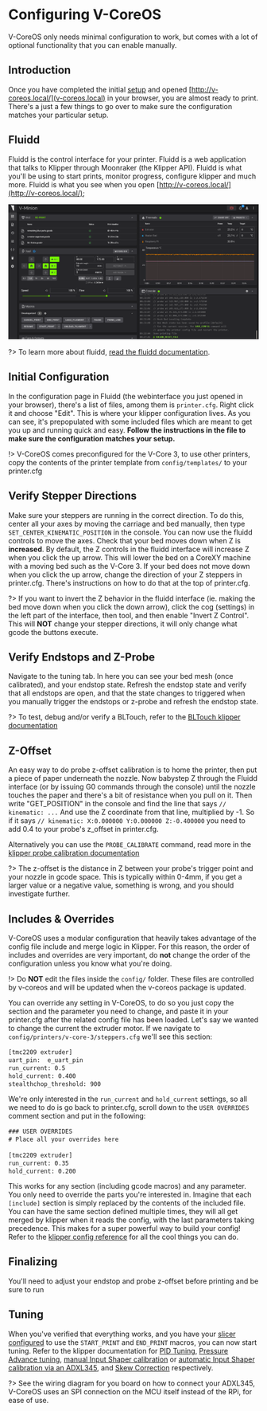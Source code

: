 # Configuring V-CoreOS

V-CoreOS only needs minimal configuration to work, but comes with a lot of optional functionality that you can enable manually.

## Introduction
Once you have completed the initial [setup](installation.md) and opened [http://v-coreos.local/](v-coreos.local) in your browser, you are almost ready to print. There's a just a few things to go over to make sure the configuration matches your particular setup.
## Fluidd
Fluidd is the control interface for your printer. Fluidd is a web application that talks to Klipper through Moonraker (the Klipper API). Fluidd is what you'll be using to start prints, monitor progress, configure klipper and much more. Fluidd is what you see when you open [http://v-coreos.local/](http://v-coreos.local/);

![Fluidd](_media/fluidd.png)

?> To learn more about fluidd, [read the fluidd documentation](https://docs.fluidd.xyz/).

## Initial Configuration

In the configuration page in Fluidd (the webinterface you just opened in your browser), there's a list of files, among them is `printer.cfg`. Right click it and choose "Edit". This is where your klipper configuration lives. As you can see, it's prepopulated with some included files which are meant to get you up and running quick and easy. **Follow the instructions in the file to make sure the configuration matches your setup.**

!> V-CoreOS comes preconfigured for the V-Core 3, to use other printers, copy the contents of the printer template from `config/templates/` to your printer.cfg
## Verify Stepper Directions
Make sure your steppers are running in the correct direction. To do this, center all your axes by moving the carriage and bed manually, then type `SET_CENTER_KINEMATIC_POSITION` in the console. You can now use the fluidd controls to move the axes. Check that your bed moves down when Z is **increased**. By default, the Z controls in the fluidd interface will increase Z when you click the up arrow. This will lower the bed on a CoreXY machine with a moving bed such as the V-Core 3. If your bed does not move down when you click the up arrow, change the direction of your Z steppers in printer.cfg. There's instructions on how to do that at the top of printer.cfg.

?> If you want to invert the Z behavior in the fluidd interface (ie. making the bed move down when you click the down arrow), click the cog (settings) in the left part of the interface, then tool, and then enable "Invert Z Control". This will **NOT** change your stepper directions, it will only change what gcode the buttons execute.


## Verify Endstops and Z-Probe
Navigate to the tuning tab. In here you can see your bed mesh (once calibrated), and your endstop state. Refresh the endstop state and verify that all endstops are open, and that the state changes to triggered when you manually trigger the endstops or z-probe and refresh the endstop state.

?> To test, debug and/or verify a BLTouch, refer to the [BLTouch klipper documentation](https://www.klipper3d.org/BLTouch.html)

## Z-Offset
An easy way to do probe z-offset calibration is to home the printer, then put a piece of paper underneath the nozzle. Now babystep Z through the Fluidd interface (or by issuing G0 commands through the console) until the nozzle touches the paper and there's a bit of resistance when you pull on it. Then write "GET_POSITION" in the console and find the line that says `// kinematic: ...` And use the Z coordinate from that line, multiplied by -1. So if it says `// kinematic: X:0.000000 Y:0.000000 Z:-0.400000` you need to add 0.4 to your probe's z_offset in printer.cfg.

Alternatively you can use the `PROBE_CALIBRATE` command, read more in the [klipper probe calibration documentation](https://www.klipper3d.org/Probe_Calibrate.html#calibrating-probe-z-offset)

?> The z-offset is the distance in Z between your probe's trigger point and your nozzle in gcode space. This is typically within 0-4mm, if you get a larger value or a negative value, something is wrong, and you should investigate further.

## Includes & Overrides
V-CoreOS uses a modular configuration that heavily takes advantage of the config file include and merge logic in Klipper. For this reason, the order of includes and overrides are very important, do **not** change the order of the configuration unless you know what you're doing.

!> Do **NOT** edit the files inside the `config/` folder. These files are controlled by v-coreos and will be updated when the v-coreos package is updated. 

You can override any setting in V-CoreOS, to do so you just copy the section and the parameter you need to change, and paste it in your printer.cfg after the related config file has been loaded. Let's say we wanted to change the current the extruder motor. If we navigate to `config/printers/v-core-3/steppers.cfg` we'll see this section:
```properties
[tmc2209 extruder]
uart_pin:  e_uart_pin
run_current: 0.5
hold_current: 0.400
stealthchop_threshold: 900

```
We're only interested in the `run_current` and `hold_current` settings, so all we need to do is go back to printer.cfg, scroll down to the `USER OVERRIDES` comment section and put in the following:

```properties
### USER OVERRIDES
# Place all your overrides here

[tmc2209 extruder]
run_current: 0.35
hold_current: 0.200
```

This works for any section (including gcode macros) and any parameter. You only need to override the parts you're interested in. Imagine that each `[include]` section is simply replaced by the contents of the included file. You can have the same section defined multiple times, they will all get merged by klipper when it reads the config, with the last parameters taking precedence. This makes for a super powerful way to build your config! Refer to the [klipper config reference](https://www.klipper3d.org/Config_Reference.html) for all the cool things you can do.

## Finalizing
You'll need to adjust your endstop and probe z-offset before printing and be sure to run 

## Tuning
When you've verified that everything works, and you have your [slicer configured](slicers.md) to use the `START_PRINT` and `END_PRINT` macros, you can now start tuning. Refer to the klipper documentation for [PID Tuning](https://www.klipper3d.org/Config_checks.html#calibrate-pid-settings), [Pressure Advance tuning](https://www.klipper3d.org/Pressure_Advance.html), [manual Input Shaper calibration](https://www.klipper3d.org/Resonance_Compensation.html) or [automatic Input Shaper calibration via an ADXL345](https://www.klipper3d.org/Measuring_Resonances.html), and [Skew Correction](https://www.klipper3d.org/skew_correction.html) respectively.

?> See the wiring diagram for you board on how to connect your ADXL345, V-CoreOS uses an SPI connection on the MCU itself instead of the RPi, for ease of use.
